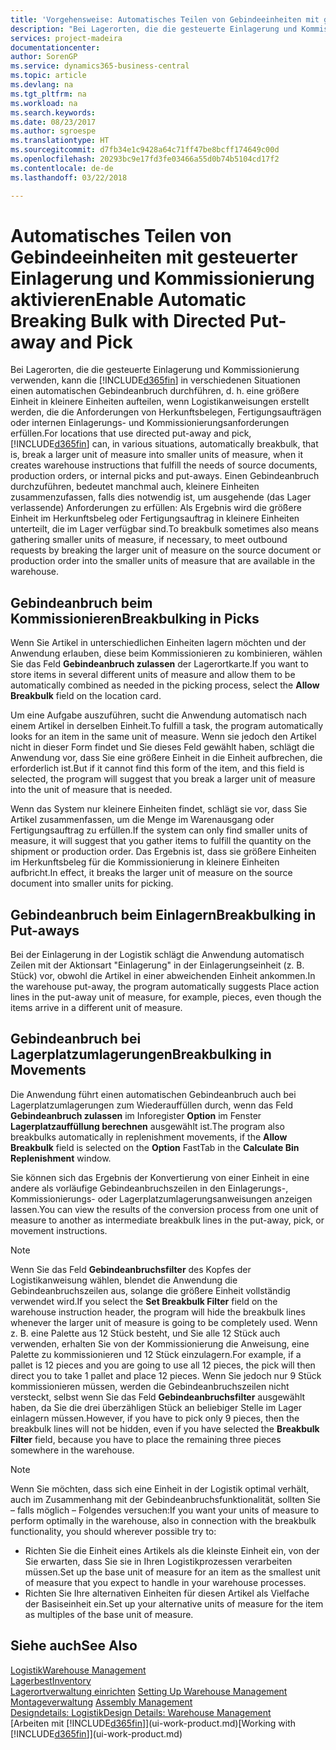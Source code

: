 ```yaml
---
title: 'Vorgehensweise: Automatisches Teilen von Gebindeeinheiten mit gesteuerter Einlagerung und Kommissionierung | Microsoft Docs'
description: "Bei Lagerorten, die die gesteuerte Einlagerung und Kommissionierung verwenden, können Sie eine größere Einheit in kleinere Einheiten aufteilen, wenn Logistikanweisungen erstellt werden, die die Anforderungen von Herkunftsbelegen, Fertigungsaufträgen oder internen Einlagerungs- und Kommissionierungsanforderungen erfüllen."
services: project-madeira
documentationcenter: 
author: SorenGP
ms.service: dynamics365-business-central
ms.topic: article
ms.devlang: na
ms.tgt_pltfrm: na
ms.workload: na
ms.search.keywords: 
ms.date: 08/23/2017
ms.author: sgroespe
ms.translationtype: HT
ms.sourcegitcommit: d7fb34e1c9428a64c71ff47be8bcff174649c00d
ms.openlocfilehash: 20293bc9e17fd3fe03466a55d0b74b5104cd17f2
ms.contentlocale: de-de
ms.lasthandoff: 03/22/2018

---
```

# <a name="enable-automatic-breaking-bulk-with-directed-put-away-and-pick"></a><span data-ttu-id="733b4-103">Automatisches Teilen von Gebindeeinheiten mit gesteuerter Einlagerung und Kommissionierung aktivieren</span><span class="sxs-lookup"><span data-stu-id="733b4-103">Enable Automatic Breaking Bulk with Directed Put-away and Pick</span></span>
<span data-ttu-id="733b4-104">Bei Lagerorten, die die gesteuerte Einlagerung und Kommissionierung verwenden, kann die [!INCLUDE[d365fin](includes/d365fin_md.md)] in verschiedenen Situationen einen automatischen Gebindeanbruch durchführen, d. h. eine größere Einheit in kleinere Einheiten aufteilen, wenn Logistikanweisungen erstellt werden, die die Anforderungen von Herkunftsbelegen, Fertigungsaufträgen oder internen Einlagerungs- und Kommissionierungsanforderungen erfüllen.</span><span class="sxs-lookup"><span data-stu-id="733b4-104">For locations that use directed put-away and pick, [!INCLUDE[d365fin](includes/d365fin_md.md)] can, in various situations, automatically breakbulk, that is, break a larger unit of measure into smaller units of measure, when it creates warehouse instructions that fulfill the needs of source documents, production orders, or internal picks and put-aways.</span></span> <span data-ttu-id="733b4-105">Einen Gebindeanbruch durchzuführen, bedeutet manchmal auch, kleinere Einheiten zusammenzufassen, falls dies notwendig ist, um ausgehende (das Lager verlassende) Anforderungen zu erfüllen: Als Ergebnis wird die größere Einheit im Herkunftsbeleg oder Fertigungsauftrag in kleinere Einheiten unterteilt, die im Lager verfügbar sind.</span><span class="sxs-lookup"><span data-stu-id="733b4-105">To breakbulk sometimes also means gathering smaller units of measure, if necessary, to meet outbound requests by breaking the larger unit of measure on the source document or production order into the smaller units of measure that are available in the warehouse.</span></span>   

## <a name="breakbulking-in-picks"></a><span data-ttu-id="733b4-106">Gebindeanbruch beim Kommissionieren</span><span class="sxs-lookup"><span data-stu-id="733b4-106">Breakbulking in Picks</span></span>  
<span data-ttu-id="733b4-107">Wenn Sie Artikel in unterschiedlichen Einheiten lagern möchten und der Anwendung erlauben, diese beim Kommissionieren zu kombinieren, wählen Sie das Feld **Gebindeanbruch zulassen** der Lagerortkarte.</span><span class="sxs-lookup"><span data-stu-id="733b4-107">If you want to store items in several different units of measure and allow them to be automatically combined as needed in the picking process, select the **Allow Breakbulk** field on the location card.</span></span>  

<span data-ttu-id="733b4-108">Um eine Aufgabe auszuführen, sucht die Anwendung automatisch nach einem Artikel in derselben Einheit.</span><span class="sxs-lookup"><span data-stu-id="733b4-108">To fulfill a task, the program automatically looks for an item in the same unit of measure.</span></span> <span data-ttu-id="733b4-109">Wenn sie jedoch den Artikel nicht in dieser Form findet und Sie dieses Feld gewählt haben, schlägt die Anwendung vor, dass Sie eine größere Einheit in die Einheit aufbrechen, die erforderlich ist.</span><span class="sxs-lookup"><span data-stu-id="733b4-109">But if it cannot find this form of the item, and this field is selected, the program will suggest that you break a larger unit of measure into the unit of measure that is needed.</span></span>  

<span data-ttu-id="733b4-110">Wenn das System nur kleinere Einheiten findet, schlägt sie vor, dass Sie Artikel zusammenfassen, um die Menge im Warenausgang oder Fertigungsauftrag zu erfüllen.</span><span class="sxs-lookup"><span data-stu-id="733b4-110">If the system can only find smaller units of measure, it will suggest that you gather items to fulfill the quantity on the shipment or production order.</span></span> <span data-ttu-id="733b4-111">Das Ergebnis ist, dass sie größere Einheiten im Herkunftsbeleg für die Kommissionierung in kleinere Einheiten aufbricht.</span><span class="sxs-lookup"><span data-stu-id="733b4-111">In effect, it breaks the larger unit of measure on the source document into smaller units for picking.</span></span>  

## <a name="breakbulking-in-put-aways"></a><span data-ttu-id="733b4-112">Gebindeanbruch beim Einlagern</span><span class="sxs-lookup"><span data-stu-id="733b4-112">Breakbulking in Put-aways</span></span>  
<span data-ttu-id="733b4-113">Bei der Einlagerung in der Logistik schlägt die Anwendung automatisch Zeilen mit der Aktionsart "Einlagerung" in der Einlagerungseinheit (z. B. Stück) vor, obwohl die Artikel in einer abweichenden Einheit ankommen.</span><span class="sxs-lookup"><span data-stu-id="733b4-113">In the warehouse put-away, the program automatically suggests Place action lines in the put-away unit of measure, for example, pieces, even though the items arrive in a different unit of measure.</span></span>  

## <a name="breakbulking-in-movements"></a><span data-ttu-id="733b4-114">Gebindeanbruch bei Lagerplatzumlagerungen</span><span class="sxs-lookup"><span data-stu-id="733b4-114">Breakbulking in Movements</span></span>  
<span data-ttu-id="733b4-115">Die Anwendung führt einen automatischen Gebindeanbruch auch bei Lagerplatzumlagerungen zum Wiederauffüllen durch, wenn das Feld **Gebindeanbruch zulassen** im Inforegister **Option** im Fenster **Lagerplatzauffüllung berechnen** ausgewählt ist.</span><span class="sxs-lookup"><span data-stu-id="733b4-115">The program also breakbulks automatically in replenishment movements, if the **Allow Breakbulk** field is selected on the **Option** FastTab in the **Calculate Bin Replenishment** window.</span></span>  

<span data-ttu-id="733b4-116">Sie können sich das Ergebnis der Konvertierung von einer Einheit in eine andere als vorläufige Gebindeanbruchszeilen in den Einlagerungs-, Kommissionierungs- oder Lagerplatzumlagerungsanweisungen anzeigen lassen.</span><span class="sxs-lookup"><span data-stu-id="733b4-116">You can view the results of the conversion process from one unit of measure to another as intermediate breakbulk lines in the put-away, pick, or movement instructions.</span></span>  

> [!NOTE]  
>  <span data-ttu-id="733b4-117">Wenn Sie das Feld **Gebindeanbruchsfilter** des Kopfes der Logistikanweisung wählen, blendet die Anwendung die Gebindeanbruchszeilen aus, solange die größere Einheit vollständig verwendet wird.</span><span class="sxs-lookup"><span data-stu-id="733b4-117">If you select the **Set Breakbulk Filter** field on the warehouse instruction header, the program will hide the breakbulk lines whenever the larger unit of measure is going to be completely used.</span></span> <span data-ttu-id="733b4-118">Wenn z. B. eine Palette aus 12 Stück besteht, und Sie alle 12 Stück auch verwenden, erhalten Sie von der Kommissionierung die Anweisung, eine Palette zu kommissionieren und 12 Stück einzulagern.</span><span class="sxs-lookup"><span data-stu-id="733b4-118">For example, if a pallet is 12 pieces and you are going to use all 12 pieces, the pick will then direct you to take 1 pallet and place 12 pieces.</span></span> <span data-ttu-id="733b4-119">Wenn Sie jedoch nur 9 Stück kommissionieren müssen, werden die Gebindeanbruchszeilen nicht versteckt, selbst wenn Sie das Feld **Gebindeanbruchsfilter** ausgewählt haben, da Sie die drei überzähligen Stück an beliebiger Stelle im Lager einlagern müssen.</span><span class="sxs-lookup"><span data-stu-id="733b4-119">However, if you have to pick only 9 pieces, then the breakbulk lines will not be hidden, even if you have selected the **Breakbulk Filter** field, because you have to place the remaining three pieces somewhere in the warehouse.</span></span>  

> [!NOTE]  
>  <span data-ttu-id="733b4-120">Wenn Sie möchten, dass sich eine Einheit in der Logistik optimal verhält, auch im Zusammenhang mit der Gebindeanbruchsfunktionalität, sollten Sie – falls möglich – Folgendes versuchen:</span><span class="sxs-lookup"><span data-stu-id="733b4-120">If you want your units of measure to perform optimally in the warehouse, also in connection with the breakbulk functionality, you should wherever possible try to:</span></span>  
>   
> - <span data-ttu-id="733b4-121">Richten Sie die Einheit eines Artikels als die kleinste Einheit ein, von der Sie erwarten, dass Sie sie in Ihren Logistikprozessen verarbeiten müssen.</span><span class="sxs-lookup"><span data-stu-id="733b4-121">Set up the base unit of measure for an item as the smallest unit of measure that you expect to handle in your warehouse processes.</span></span>  
> - <span data-ttu-id="733b4-122">Richten Sie Ihre alternativen Einheiten für diesen Artikel als Vielfache der Basiseinheit ein.</span><span class="sxs-lookup"><span data-stu-id="733b4-122">Set up your alternative units of measure for the item as multiples of the base unit of measure.</span></span>  

## <a name="see-also"></a><span data-ttu-id="733b4-123">Siehe auch</span><span class="sxs-lookup"><span data-stu-id="733b4-123">See Also</span></span>  
[<span data-ttu-id="733b4-124">Logistik</span><span class="sxs-lookup"><span data-stu-id="733b4-124">Warehouse Management</span></span>](warehouse-manage-warehouse.md)  
[<span data-ttu-id="733b4-125">Lagerbest</span><span class="sxs-lookup"><span data-stu-id="733b4-125">Inventory</span></span>](inventory-manage-inventory.md)  
<span data-ttu-id="733b4-126">[Lagerortverwaltung einrichten](warehouse-setup-warehouse.md)   </span><span class="sxs-lookup"><span data-stu-id="733b4-126">[Setting Up Warehouse Management](warehouse-setup-warehouse.md)   </span></span>  
<span data-ttu-id="733b4-127">[Montageverwaltung](assembly-assemble-items.md)  </span><span class="sxs-lookup"><span data-stu-id="733b4-127">[Assembly Management](assembly-assemble-items.md)  </span></span>  
[<span data-ttu-id="733b4-128">Designdetails: Logistik</span><span class="sxs-lookup"><span data-stu-id="733b4-128">Design Details: Warehouse Management</span></span>](design-details-warehouse-management.md)  
<span data-ttu-id="733b4-129">[Arbeiten mit [!INCLUDE[d365fin](includes/d365fin_md.md)]](ui-work-product.md)</span><span class="sxs-lookup"><span data-stu-id="733b4-129">[Working with [!INCLUDE[d365fin](includes/d365fin_md.md)]](ui-work-product.md)</span></span>  

